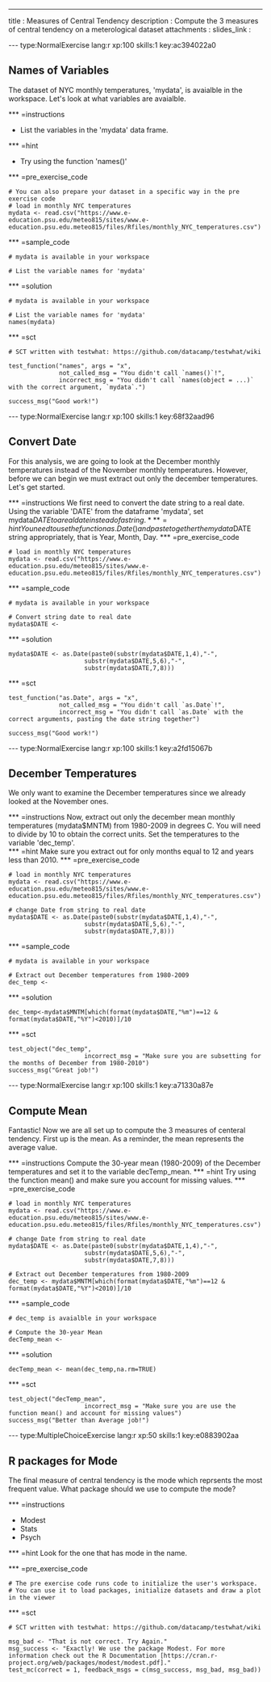 ---
title       : Measures of Central Tendency
description : Compute the 3 measures of central tendency on a meterological dataset
attachments :
  slides_link : 

--- type:NormalExercise lang:r xp:100 skills:1 key:ac394022a0
## Names of Variables
The dataset of NYC monthly temperatures, 'mydata', is avaialble in the workspace. Let's look at what variables are avaialble. 

*** =instructions
- List the variables in the 'mydata' data frame.

*** =hint
- Try using the function 'names()'

*** =pre_exercise_code
```{r}
# You can also prepare your dataset in a specific way in the pre exercise code
# load in monthly NYC temperatures 
mydata <- read.csv("https://www.e-education.psu.edu/meteo815/sites/www.e-education.psu.edu.meteo815/files/Rfiles/monthly_NYC_temperatures.csv")

```

*** =sample_code
```{r}
# mydata is available in your workspace

# List the variable names for 'mydata'

```

*** =solution
```{r}
# mydata is available in your workspace

# List the variable names for 'mydata'
names(mydata)

```

*** =sct
```{r}
# SCT written with testwhat: https://github.com/datacamp/testwhat/wiki

test_function("names", args = "x",
              not_called_msg = "You didn't call `names()`!",
              incorrect_msg = "You didn't call `names(object = ...)` with the correct argument, `mydata`.")

success_msg("Good work!")
```


--- type:NormalExercise lang:r xp:100 skills:1 key:68f32aad96
## Convert Date
For this analysis, we are going to look at the December monthly temperatures instead of the November monthly temperatures. However, before we can begin we must extract out only the december temperatures. Let's get started. 

*** =instructions
We first need to convert the date string to a real date. Using the variable 'DATE' from the dataframe 'mydata', set mydata$DATE to a real date instead of a string.
*** =hint
You need to use the function as.Date() and paste together the mydata$DATE string appropriately, that is Year, Month, Day. 
*** =pre_exercise_code
```{r}
# load in monthly NYC temperatures 
mydata <- read.csv("https://www.e-education.psu.edu/meteo815/sites/www.e-education.psu.edu.meteo815/files/Rfiles/monthly_NYC_temperatures.csv")
```

*** =sample_code
```{r}
# mydata is available in your workspace

# Convert string date to real date
mydata$DATE <- 
```

*** =solution
```{r}
mydata$DATE <- as.Date(paste0(substr(mydata$DATE,1,4),"-",
                     substr(mydata$DATE,5,6),"-",
                     substr(mydata$DATE,7,8)))
```

*** =sct
```{r}
test_function("as.Date", args = "x",
              not_called_msg = "You didn't call `as.Date`!",
              incorrect_msg = "You didn't call `as.Date` with the correct arguments, pasting the date string together")

success_msg("Good work!")
```

--- type:NormalExercise lang:r xp:100 skills:1 key:a2fd15067b
## December Temperatures
We only want to examine the December temperatures since we already looked at the November ones. 

*** =instructions
Now, extract out only the december mean monthly temperatures (mydata$MNTM) from 1980-2009 in degrees C. You will need to divide by 10 to obtain the correct units. Set the temperatures to the variable 'dec_temp'.  
*** =hint
Make sure you extract out for only months equal to 12 and years less than 2010. 
*** =pre_exercise_code
```{r}
# load in monthly NYC temperatures 
mydata <- read.csv("https://www.e-education.psu.edu/meteo815/sites/www.e-education.psu.edu.meteo815/files/Rfiles/monthly_NYC_temperatures.csv")

# change Date from string to real date
mydata$DATE <- as.Date(paste0(substr(mydata$DATE,1,4),"-",
                     substr(mydata$DATE,5,6),"-",
                     substr(mydata$DATE,7,8)))

```

*** =sample_code
```{r}
# mydata is available in your workspace

# Extract out December temperatures from 1980-2009
dec_temp <- 

```

*** =solution
```{r}
dec_temp<-mydata$MNTM[which(format(mydata$DATE,"%m")==12 & format(mydata$DATE,"%Y")<2010)]/10
```

*** =sct
```{r}
test_object("dec_temp",
                     incorrect_msg = "Make sure you are subsetting for the months of December from 1980-2010")
success_msg("Great job!")
```

--- type:NormalExercise lang:r xp:100 skills:1 key:a71330a87e
## Compute Mean
Fantastic! Now we are all set up to compute the 3 measures of centeral tendency. First up is the mean. As a reminder, the mean represents the average value.

*** =instructions
Compute the 30-year mean (1980-2009) of the December temperatures and set it to the variable decTemp_mean.
*** =hint
Try using the function mean() and make sure you account for missing values. 
*** =pre_exercise_code
```{r}
# load in monthly NYC temperatures 
mydata <- read.csv("https://www.e-education.psu.edu/meteo815/sites/www.e-education.psu.edu.meteo815/files/Rfiles/monthly_NYC_temperatures.csv")

# change Date from string to real date
mydata$DATE <- as.Date(paste0(substr(mydata$DATE,1,4),"-",
                     substr(mydata$DATE,5,6),"-",
                     substr(mydata$DATE,7,8)))

# Extract out December temperatures from 1980-2009
dec_temp <- mydata$MNTM[which(format(mydata$DATE,"%m")==12 & format(mydata$DATE,"%Y")<2010)]/10
```

*** =sample_code
```{r}
# dec_temp is avaialble in your workspace

# Compute the 30-year Mean
decTemp_mean <- 
```

*** =solution
```{r}
decTemp_mean <- mean(dec_temp,na.rm=TRUE)
```

*** =sct
```{r}
test_object("decTemp_mean",
                     incorrect_msg = "Make sure you are use the function mean() and account for missing values")
success_msg("Better than Average job!")
```
--- type:MultipleChoiceExercise lang:r xp:50 skills:1 key:e0883902aa
## R packages for Mode

The final measure of central tendency is the mode which reprsents the most frequent value. What package should we use to compute the mode?

*** =instructions
- Modest
- Stats
- Psych

*** =hint
Look for the one that has mode in the name. 

*** =pre_exercise_code
```{r}
# The pre exercise code runs code to initialize the user's workspace.
# You can use it to load packages, initialize datasets and draw a plot in the viewer

```

*** =sct
```{r}
# SCT written with testwhat: https://github.com/datacamp/testwhat/wiki

msg_bad <- "That is not correct. Try Again."
msg_success <- "Exactly! We use the package Modest. For more information check out the R Documentation [https://cran.r-project.org/web/packages/modest/modest.pdf]."
test_mc(correct = 1, feedback_msgs = c(msg_success, msg_bad, msg_bad))
```

